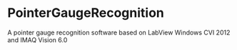 # PointerGaugeRecognition
A pointer gauge recognition software based on LabView Windows CVI 2012 and IMAQ Vision 6.0
